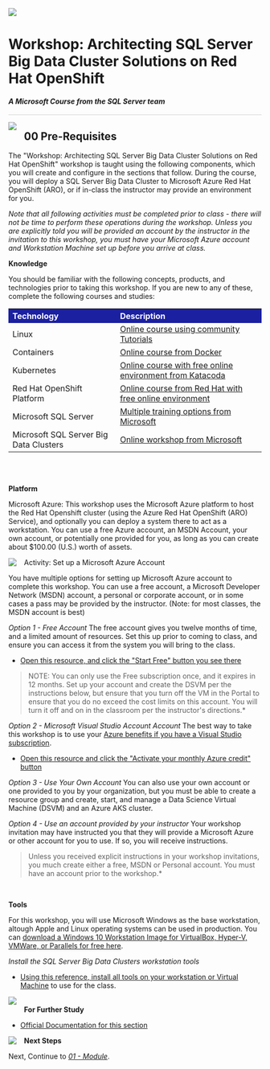 ![](../graphics/microsoftlogo.png)

# Workshop: Architecting SQL Server Big Data Cluster Solutions on Red Hat OpenShift

#### <i>A Microsoft Course from the SQL Server team</i>

<p style="border-bottom: 1px solid lightgrey;"></p>

<img style="float: left; margin: 0px 15px 15px 0px;" src="../graphics/textbubble.png"> <h2>00 Pre-Requisites</h2>

The "Workshop: Architecting SQL Server Big Data Cluster Solutions on Red Hat OpenShift" workshop is taught using the following components, which you will create and configure in the sections that follow. During the course, you will deploy a SQL Server Big Data Cluster to Microsoft Azure Red Hat OpenShift (ARO), or if in-class the instructor may provide an environment for you. 

*Note that all following activities must be completed prior to class - there will not be time to perform these operations during the workshop. Unless you are explicitly told you will be provided an account by the instructor in the invitation to this workshop, you must have your Microsoft Azure account and Workstation Machine set up before you arrive at class.*

**Knowledge**

You should be familiar with the following concepts, products, and technologies prior to taking this workshop. If you are new to any of these, complete the following courses and studies:

<table style="tr:nth-child(even) {background-color: #f2f2f2;}; text-align: left; display: table; border-collapse: collapse; border-spacing: 2px; border-color: gray;">

  <tr><th style="background-color: #1b20a1; color: white;">Technology</th> <th style="background-color: #1b20a1; color: white;">Description</th></tr>

  <tr><td>Linux</td><td><a href="https://www.digitalocean.com/community/tutorial_series/getting-started-with-linux" target="_blank">Online course using community Tutorials</a></td></tr>
  <tr><td>Containers</td><td><a href="https://docker-curriculum.com/" target="_blank">Online course from Docker</a></td></tr>
  <tr><td>Kubernetes</td><td><a href="https://www.katacoda.com/courses/kubernetes" target="_blank">Online course with free online environment from Katacoda</a></td></tr>
  <tr><td>Red Hat OpenShift Platform</td><td><a href="https://learn.openshift.com/" target="_blank">Online course from Red Hat with free online environment</a></td></tr>
  <tr><td>Microsoft SQL Server</td><td><a href="https://www.microsoft.com/en-us/learning/sql-training.aspx" target="_blank">Multiple training options from Microsoft</a></td></tr>
  <tr><td>Microsoft SQL Server Big Data Clusters</td><td><a href="https://github.com/Microsoft/sqlworkshops-bdc" target="_blank">Online workshop from Microsoft</a></td></tr>

</table>

<br>
<br>

**Platform**

Microsoft Azure: This workshop uses the Microsoft Azure platform to host the Red Hat Openshift cluster (using the Azure Red Hat OpenShift (ARO) Service), and optionally you can deploy a system there to act as a workstation. You can use a free Azure account, an MSDN Account, your own account, or potentially one provided for you, as long as you can create about $100.00 (U.S.) worth of assets.

<p><img style="float: left; margin: 0px 15px 15px 0px;" src="../graphics/point1.png">Activity: Set up a Microsoft Azure Account</p>

You have multiple options for setting up Microsoft Azure account to complete this workshop. You can use a free account, a Microsoft Developer Network (MSDN) account, a personal or corporate account, or in some cases a pass may be provided by the instructor. (Note: for most classes, the MSDN account is best)

*Option 1 - Free Account*
The free account gives you twelve months of time, and a limited amount of resources. Set this up prior to coming to class, and ensure you can access it from the system you will bring to the class.

- [Open this resource, and click the "Start Free" button you see there](https://azure.microsoft.com/en-us/free/)

> NOTE: You can only use the Free subscription once, and it expires in 12 months. Set up your account and create the DSVM per the instructions below, but ensure that you turn off the VM in the Portal to ensure that you do no exceed the cost limits on this account. You will turn it off and on in the classroom per the instructor's directions.*

*Option 2 - Microsoft Visual Studio Account Account*
The best way to take this workshop is to use your [Azure benefits if you have a Visual Studio subscription](https://marketplace.visualstudio.com/subscriptions).

- [Open this resource and click the "Activate your monthly Azure credit" button](https://azure.microsoft.com/en-us/pricing/member-offers/credit-for-visual-studio-subscribers/)

*Option 3 - Use Your Own Account*
You can also use your own account or one provided to you by your organization, but you must be able to create a resource group and create, start, and manage a Data Science Virtual Machine (DSVM) and an Azure AKS cluster. 

*Option 4 - Use an account provided by your instructor*
Your workshop invitation may have instructed you that they will provide a Microsoft Azure or other account for you to use. If so, you will receive instructions.

> Unless you received explicit instructions in your workshop invitations, you much create either a free, MSDN or Personal account. You must have an account prior to the workshop.*

<br>

**Tools**

For this workshop, you will use Microsoft Windows as the base workstation, altough Apple and Linux operating systems can be used in production. You can <a href="https://developer.microsoft.com/en-us/windows/downloads/virtual-machines" target="_blank">download a Windows 10 Workstation Image for VirtualBox, Hyper-V, VMWare, or Parallels for free here</a>. 

*Install the SQL Server Big Data Clusters workstation tools*

- [Using this reference, install all tools on your workstation or Virtual Machine](https://docs.microsoft.com/en-us/sql/big-data-cluster/deploy-big-data-tools?view=sql-server-ver15) to use for the class. 

<p><img style="margin: 0px 15px 15px 0px;" src="../graphics/owl.png"><b>For Further Study</b></p>
<ul>
    <li><a href="https://docs.microsoft.com/en-us/sql/big-data-cluster/deploy-openshift?view=sql-server-ver15" target="_blank">Official Documentation for this section</a></li>
</ul>

<p><img style="float: left; margin: 0px 15px 15px 0px;" src="../graphics/geopin.png"><b >Next Steps</b></p>

Next, Continue to <a href="https://github.com/microsoft/sqlworkshops-bdconopenshift/blob/main/bdconopenshift/01%20-%20Introduction.md" target="_blank"><i> 01 - Module</i></a>.
